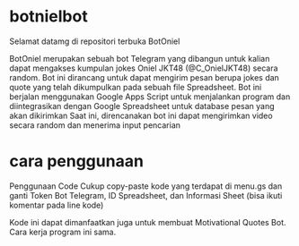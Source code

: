 # botnielbot
Selamat datamg di repositori terbuka BotOniel

BotOniel merupakan sebuah bot Telegram yang dibangun untuk kalian dapat mengakses kumpulan jokes Oniel JKT48 (@C_OnielJKT48) secara random.
Bot ini dirancang untuk dapat mengirim pesan berupa jokes dan quote yang telah dikumpulkan pada sebuah file Spreadsheet. Bot ini berjalan menggunakan Google Apps Script untuk menjalankan program dan diintegrasikan dengan Google Spreadsheet untuk database pesan yang akan dikirimkan
Saat ini, direncanakan bot ini dapat mengirimkan video secara random dan menerima input pencarian

# cara penggunaan
Penggunaan Code
Cukup copy-paste kode yang terdapat di menu.gs dan ganti Token Bot Telegram, ID Spreadsheet, dan Informasi Sheet (bisa ikuti komentar pada line kode)

Kode ini dapat dimanfaatkan juga untuk membuat Motivational Quotes Bot. Cara kerja program ini sama.
